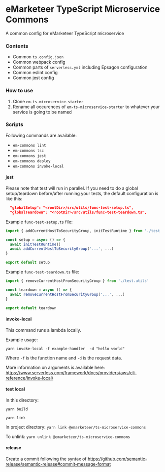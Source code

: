 # eMarketeer TypeScript Microservice Commons

A common config for eMarketeer TypeScript microservice

### Contents ###

- Common `ts.config.json`
- Common webpack config
- Common parts of `serverless.yml` including Epsagon configuration
- Common eslint config
- Common jest config

### How to use ###

1. Clone `em-ts-microservice-starter`
2. Rename all occurences of `em-ts-microservice-starter` to whatever your service is going to be named


### Scripts ###

Following commands are available:

- `em-commons lint`
- `em-commons tsc`
- `em-commons jest`
- `em-commons deploy`
- `em-commons invoke-local`


#### jest ####

Please note that test will run in parallel. If you need to do a global setup/teardown before/after running your tests, the default configuration is like this:

```json
  "globalSetup": "<rootDir>/src/utils/func-test-setup.ts",
  "globalTeardown": "<rootDir>/src/utils/func-test-teardown.ts",
```

Example `func-test-setup.ts` file:

```typescript
import { addCurrentHostToSecurityGroup, initTestRuntime } from './test.utils'

const setup = async () => {
  await initTestRuntime()
  await addCurrentHostToSecurityGroup('...', ...)
}

export default setup
```

Example `func-test-teardown.ts` file:

```typescript
import { removeCurrentHostFromSecurityGroup } from './test.utils'

const teardown = async () => {
  await removeCurrentHostFromSecurityGroup('...', ...)
}

export default teardown
```


#### invoke-local ####

This command runs a lambda locally. 

Example usage:

`yarn invoke-local -f example-handler  -d "hello world"`

Where `-f` is the function name and `-d` is the request data.

More information on arguments is available here: https://www.serverless.com/framework/docs/providers/aws/cli-reference/invoke-local/

#### test local ####
In this directory:

`yarn build`

`yarn link`

In project directory:
`yarn link @emarketeer/ts-microservice-commons`

To unlink:
`yarn unlink @emarketeer/ts-microservice-commons`


#### release ####
Create a commit following the syntax of https://github.com/semantic-release/semantic-release#commit-message-format
